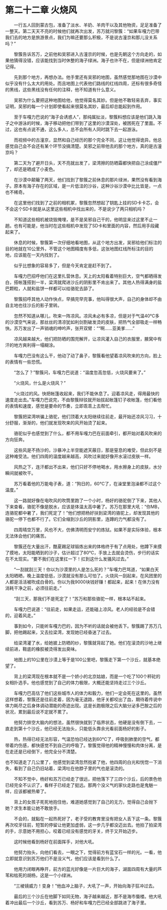 # 第二十二章 火烧风


　　一行五人回到蒙古包，准备了淡水、羊奶、羊肉干以及其他物资，足足准备了一整天。第二天天不亮的时候他们就再次出发，苏万就问黎簇：“如果车嘎力巴带我们去的地方是旅游景点，我们为嘛还要那么积极，不是说古潼京和那儿没关系吗？”

　　黎簇告诉苏万，之前他和吴邪进入古潼京的时候，也是先朝这个方向走的，如果他猜得没错，应该能找到当时休整的海子绿洲。海子也许不在，但是绿洲他肯定记得。

　　先到那个地方，再想办法。他手里还有吴邪的地图，虽然感觉那地图在沙漠中似乎没有什么太大的用处。而且地图上代表他们路线的红线四周，还标有很多奇怪的黑线，这些黑线没有任何的注释，他不知道有什么意义。

　　吴邪为什么要把这种地图给他，他觉得莫名其妙。但是他不敢轻易丢弃，事实证明，吴邪的每一个计划即使看起来很莫名其妙，最后却总能起到作用。

　　至于车嘎力巴说的“海子会诱惑人”，那纯属扯淡，黎簇料想应该是他们跳入海子之中游泳的时候，海子移动把他们带到了这里的沙漠深处，被困死在了里面。不过，这也有点说不通，这么多人，总不会所有人同时跳下去一起游泳。

　　而视频中的古潼京，显然和自己经历的那个完全不同，这让他觉得诡异。他总感觉自己会不会还有某个环节没搞清楚。吴邪之前带他去的那个地方，真的是古潼京吗？

　　第二天为了避开日头，天不亮就出发了，梁湾擦的防晒霜都快把自己涂成僵尸了，却还是晒成了小麦色。

　　在沙漠中颠簸了两天，他们找到了黎簇之前休息的那片绿洲，果然没有看到海子。原本有海子存在的区域，是一片低洼的沙谷，这种沙谷沙漠中比比皆是，一点也不稀奇。

　　在这里他们找到了之前的相机冢，黎簇忽然想起了钥匙上挂的SD卡卡芯，会不会这个SD卡就是从这里这些相机中找出来的，不是说少了两只相机吗？

　　不知道这些相机被烧毁掩埋，是不是吴邪自己干的，他明显来过这里不止一趟。也有可能是，他当时在这些相机中发现了SD卡和里面的内容，然后用手段藏起来了。

　　休息的时候，黎簇第一次仔细地看地图，从这个地方出发，吴邪给他们标注的目的地就在10公里外，不管这个地图精度有多低，这张地图红线所标注的目的地，应该能在一天内找到了。

　　似乎比想象的容易多了，但是今天肯定是赶不到了。

　　车嘎力巴招呼他们在这里扎营休息。天上的太阳看着特别巨大，空气都晒得发白，搭帐篷搭到一半，梁湾就爬进沙丘的阴影里不肯出来了。其他人热得满身的盐巴颗粒，人就和盐饼一样都可以给骆驼去舔了。

　　黎簇招呼其他人动作快点，早搞完早完事，他叫得很大声，自己的身体却不由自主地也往沙丘的影子里转。

　　忽然不知道从哪儿，吹来一阵凉风。凉风未必有多凉，但是对于气温40℃多的沙漠空气来说，那丝丝的清凉犹如利剑割破发烫的皮肤，把热气全部吸走一样畅快。苏万发出了一声销魂的呻吟声，张开双臂：““啊……亚美爹……”

　　凉风越来越大，他们把防晒的围兜解开，让凉风灌入自己的衣服里，腋窝中有汗的地方爽利得一塌糊涂。

　　车嘎力巴没有这么干，他动了动了鼻子，黎簇看他望着凉风吹来的方向，脸上的表情有一些恐慌。

　　“怎么了？”黎簇问，车嘎力巴说道：“温度忽高忽低，火烧风要来了。”

　　“火烧风，什么是火烧风？”

　　“火烧过的风。快把帐篷收起来，我们不能休息了。迎着凉风走，得用最快的速度走出去。”车嘎力巴说完，不由黎簇辩驳就开始拔起帐篷钉子收帐篷，他们看他的表情和速度，感觉是要命的节奏，立即乖乖上去帮忙。

　　黎簇把梁湾哄骗上骆驼，他们顶着大太阳继续往前走，最开始还凉风习习，十分舒服，渐渐的，他们就发现吹来的风开始烫了起来。

　　骆驼似乎也感觉到了什么，都不用车嘎力巴在前面牵引，都开始对着风吹来的方向狂奔。

　　这些风是不扬沙的，沙暴冲上半空能遮天蔽日，那是窒息的难受，但此刻不是这种难受法。他们四周的温度越来越高，风吹过来就好像开水滚过皮肤一样。

　　风热之下，连汗都出不出来，他们只好不停地喝水，用水擦身上的皮肤，水分瞬间就被吹干。

　　苏万看着他的万能电子表，道：“狗日的，60℃了，在澡堂里泡澡都不过这个温度。”

　　这一路就好像在电吹风的吹筒里跑了一个小时，杨好的骆驼倒了下来，其他人下来查看，骆驼不像是脱水，应该是体温太高中暑了。苏万在那里大吼：“你MB，连骆驼都中暑了，我们死定了！”他们想把杨好扶到梁湾的骆驼上，却发现其他的骆驼一停下也都不行了。它们全缩到沙丘的阴影里，连蹲的力气都没有了。

　　四周晴空万里，风也不大，仿佛清明而安宁的炼狱。如果不是实际体验，根本无法体会他们的痛苦。

　　黎簇还在大量出汗，酷夏踢足球锻炼出来的体格终于有了点用处，他蹲下来摸了摸地，太阳能晒到的沙子，估计超过了80℃，手放上去就会烫伤，步行的话实在不太现实。“要不我们在这里扛一下！扛到这什么发骚风过去。”

　　“一刮就刮三天！你以为沙漠里的人是怎么死的？”车嘎力巴骂道，“如果白天太阳晒晒，晚上温度低低，沙漠就没有那么可怕了。火烧风一刮起来，在风团里的人都是活活被吹成白骨的。你以为我9000块钱好赚！都起来，起来！在体力没有消耗干净之前，必须往前走。”

　　“刮三天，那我们不是死定了！”苏万和那些骆驼一样，根本站不起来。

　　车嘎力巴说道：“往前走，如果走运，还能碰上凉风。老人的经验是不会错的，迎着风走。”

　　事到如今，只能听车嘎力巴的，因为不听的话就会被他丢下。黎簇踢了苏万几脚，把他踢起来，又去拉梁湾，发现她已经昏迷了过去。

　　给梁湾灌了水，给她披上防晒的纱，黎簇就背起了她。他们在滚烫的沙地上继续前进，鞋底的橡胶被烫得发出臭味。

　　地图上的10公里在沙漠上等于是100公里吧，黎簇走下第一个沙丘，就基本绝望了。

　　背上的梁湾现在根本就不是一个娇小的北京姑娘，而是一个吃了100个秤砣的女相扑选手。他也感觉到了自己的体力极限，大概还能坚持走过三个沙丘。

　　车嘎力巴高估了他们这些城市人的体力和毅力，他们一定会死在这里的。虽然这样想着，黎簇还是往前走着，因为毫无退路，他牙关都咬出了血，期待着传说中体力耗尽之后身体调动潜能的奇迹出现。这是长跑极限之后大脑分泌多巴胺之后的状况，累到最后说不定就不累了。

　　他努力排空大脑内的想法，虽然很快就到了临界状态，他硬是没有倒下去，一直走到第十个沙丘，他已经无法抬头，只能低头靠余光看前面杨好的影子。

　　热，热得已经无法形容，气温恐怕已经达到60℃了，呼吸到肺里的空气，都带着灼伤感，都快感觉不到自己的呼吸了。黎簇觉得他的精神慢慢和肉体分离，是在走还是已经倒下，他完全分不清楚。

也不知道走了几公里了，他感觉到梁湾忽然抱紧了他，他四周的白光和恍惚一下消失，看到了自己仍旧站着，梁湾吐在他脖子里的气也是滚烫的。

　　不知不觉中，杨好和苏万已经走了很远，把他落下了三四个沙丘，后的景色他已经完全不认识了，看样子已经走了挺远。那两个没义气的家伙走路也是鬼魅一样，应该都被热晕了。

　　背上的女孩子死死地抱住他，难道她感觉到了自己的无力，觉得自己会抛下她？求生本能让她不敢放手。

　　不会的，就黏在一起热死好了，老子受的教育里没有把女人丢下这一条。黎簇再次咬牙往前，短暂的停留让他更加虚弱，这一步几乎都没迈出去。他拍了拍梁湾的手，示意她不用担心，咬着已经没有感觉的牙关，终于又开始迈步。

　　这时候他看到杨好在前面挥手，对他大吼。

　　他努力抬头，向他们看去，一眼之下，觉得前方有蓝宝石一样的光。一看，他立即就意识到苏万他们不是没义气，他们应该是看到什么了。

　　他用力闭眼再睁开，前方的蓝光好像是一片巨大的海子，湖面四周有大量的芦苇和枯死的胡杨，这是一个小绿洲。

　　“三棱镜威力！变身！”他血冲上脑子，大吼了一声，开始向海子狂冲过去。

　　最后的三个沙丘在他脚下如同无物，海子越来越近，那不是海市蜃楼。他大吼着冲出最后一个沙丘，看到苏万、杨好和车嘎力巴已经全部跳进了海子里。

